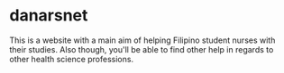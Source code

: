 # danarsnet
This is a website with a main aim of helping Filipino student nurses with their studies. Also though, you'll be able to find other help in regards to other health science professions.
